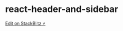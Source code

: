 # react-header-and-sidebar

[Edit on StackBlitz ⚡️](https://stackblitz.com/edit/react-header-and-sidebar-h7nz7x)
